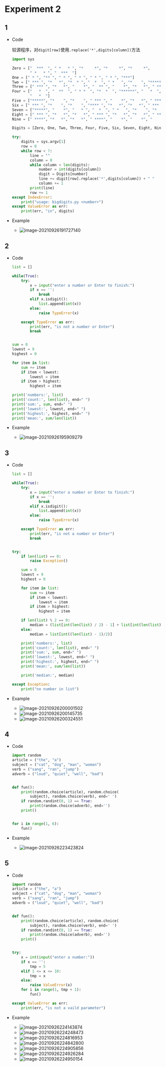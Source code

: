 # Experiment 2

## 1

- Code

  较源程序，对`digit[row]`使用`.replace('*',digits[column])`方法

  ```python
  import sys
  
  Zero = ["  ***  ", " *   * ", "*     *", "*     *", "*     *",
          " *   * ", "  ***  "]
  One = [" * ", "** ", " * ", " * ", " * ", " * ", "***"]
  Two = [" *** ", "*   *", "*  * ", "  *  ", " *   ", "*    ", "*****"]
  Three = [" *** ", "*   *", "    *", "  ** ", "    *", "*   *", " *** "]
  Four = ["   *  ", "  **  ", " * *  ", "*  *  ", "******", "   *  ",
          "   *  "]
  Five = ["*****", "*    ", "*    ", " *** ", "    *", "*   *", " *** "]
  Six = [" *** ", "*    ", "*    ", "**** ", "*   *", "*   *", " *** "]
  Seven = ["*****", "    *", "   * ", "  *  ", " *   ", "*    ", "*    "]
  Eight = [" *** ", "*   *", "*   *", " *** ", "*   *", "*   *", " *** "]
  Nine = [" ****", "*   *", "*   *", " ****", "    *", "    *", "    *"]
  
  Digits = [Zero, One, Two, Three, Four, Five, Six, Seven, Eight, Nine]
  
  try:
      digits = sys.argv[1]
      row = 0
      while row < 7:
          line = ""
          column = 0
          while column < len(digits):
              number = int(digits[column])
              digit = Digits[number]
              line += digit[row].replace('*',digits[column]) + " "
              column += 1
          print(line)
          row += 1
  except IndexError:
      print("usage: bigdigits.py <number>")
  except ValueError as err:
      print(err, "in", digits)
  
  ```

- Example

  - ![image-20210926191727140](images/image-20210926191727140.png)


## 2

- Code

  ```python
  list = []
  
  while(True):
      try:
          x = input("enter a number or Enter to finish:")
          if x == '':
              break
          elif x.isdigit():
              list.append(int(x))
          else:
              raise TypeError(x)
  
      except TypeError as err:
          print(err, "is not a number or Enter")
          break
  
  
  sum = 0
  lowest = 9
  highest = 0
  
  for item in list:
      sum += item
      if item < lowest:
          lowest = item
      if item > highest:
          highest = item
  
  print('numbers:', list)
  print('count:', len(list), end=" ")
  print('sum:', sum, end=" ")
  print('lowest:', lowest, end=" ")
  print('highest:', highest, end=" ")
  print('mean:', sum/len(list))
  ```

- Example
  
  - ![image-20210926195909279](images/image-20210926195909279.png)

## 3

- Code

  ```python
  list = []
  
  while(True):
      try:
          x = input("enter a number or Enter to finish:")
          if x == '':
              break
          elif x.isdigit():
              list.append(int(x))
          else:
              raise TypeError(x)
  
      except TypeError as err:
          print(err, "is not a number or Enter")
          break
  
  
  try:
      if len(list) == 0:
          raise Exception()
  
      sum = 0
      lowest = 9
      highest = 0
  
      for item in list:
          sum += item
          if item < lowest:
              lowest = item
          if item > highest:
              highest = item
  
      if len(list) % 2 == 0:
          median = (list[int(len(list) / 2) - 1] + list[int(len(list) / 2)]) / 2
      else:
          median = list[int((len(list) - 1)/2)]
  
      print('numbers:', list)
      print('count:', len(list), end=" ")
      print('sum:', sum, end=" ")
      print('lowest:', lowest, end=" ")
      print('highest:', highest, end=" ")
      print('mean:', sum/len(list))
  
      print('median:', median)
  
  except Exception:
      print("no number in list")
  
  ```

- Example
  - ![image-20210926200001502](images/image-20210926200001502.png)
  - ![image-20210926200145735](images/image-20210926200145735.png)
  - ![image-20210926200324551](images/image-20210926200324551.png)

## 4

- Code

  ```python
  import random
  article = ("the", "a")
  subject = ("cat", "dog", "man", "woman")
  verb = ("sang", "ran", "jump")
  adverb = ("loud", "quiet", "well", "bad")
  
  
  def fun():
      print(random.choice(article), random.choice(
          subject), random.choice(verb), end=' ')
      if random.randint(0, 1) == True:
          print(random.choice(adverb), end='')
      print()
  
  
  for i in range(1, 6):
      fun()
  
  ```

- Example
  - ![image-20210926223423824](images/image-20210926223423824.png)

## 5

- Code

  ```python
  import random
  article = ("the", "a")
  subject = ("cat", "dog", "man", "woman")
  verb = ("sang", "ran", "jump")
  adverb = ("loud", "quiet", "well", "bad")
  
  
  def fun():
      print(random.choice(article), random.choice(
          subject), random.choice(verb), end=' ')
      if random.randint(0, 1) == True:
          print(random.choice(adverb), end='')
      print()
  
  
  try:
      x = int(input("enter a number:"))
      if x == '':
          tmp = 5
      elif 1 <= x <= 10:
          tmp = x
      else:
          raise ValueError(x)
      for i in range(1, tmp + 1):
          fun()
  
  except ValueError as err:
      print(err, "is not a vaild parameter")
  
  ```

- Example

  - ![image-20210926224143874](images/image-20210926224143874.png)
  - ![image-20210926224248473](images/image-20210926224248473.png)
  - ![image-20210926224816953](images/image-20210926224816953.png)
  - ![image-20210926224842800](images/image-20210926224842800.png)
  - ![image-20210926224905856](images/image-20210926224905856.png)
  - ![image-20210926224926284](images/image-20210926224926284.png)
  - ![image-20210926224950154](images/image-20210926224950154.png)

